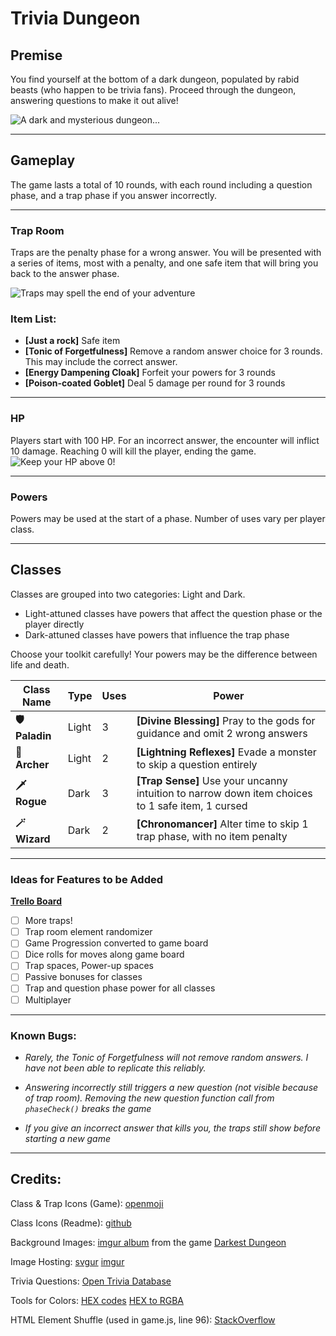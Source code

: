 # **Trivia Dungeon**

## **Premise**
You find yourself at the bottom of a dark dungeon, populated by rabid beasts (who happen to be trivia fans). Proceed through the dungeon, answering questions to make it out alive!



![A dark and mysterious dungeon...](https://i.imgur.com/rm0HaZQ.jpg)

***

## **Gameplay**
The game lasts a total of 10 rounds, with each round including a question phase, and a trap phase if you answer incorrectly.

***
### **Trap Room**
Traps are the penalty phase for a wrong answer. You will be presented with a series of items, most with a penalty, and one safe item that will bring you back to the answer phase.

![Traps may spell the end of your adventure](https://static.wikia.nocookie.net/teppen/images/a/a0/Boa046_full.jpg/revision/latest/scale-to-width-down/1000?cb=20210116165350)

### **Item List:**
- **[Just a rock]** Safe item
- **[Tonic of Forgetfulness]** Remove a random answer choice for 3 rounds. This may include the correct answer.
- **[Energy Dampening Cloak]** Forfeit your powers for 3 rounds
- **[Poison-coated Goblet]** Deal 5 damage per round for 3 rounds

***

### **HP**
Players start with 100 HP. For an incorrect answer, the encounter will inflict 10 damage. Reaching 0 will kill the player, ending the game. 
![Keep your HP above 0!](https://i.stack.imgur.com/vBDSE.png)

***

### **Powers**
Powers may be used at the start of a phase. Number of uses vary per player class.

***

## **Classes**
Classes are grouped into two categories: Light and Dark.
- Light-attuned classes have powers that affect the question phase or the player directly
- Dark-attuned classes have powers that influence the trap phase

Choose your toolkit carefully! Your powers may be the difference between life and death.

| Class Name | Type | Uses | Power |
| -------------- | -------------- | -------------- | -------------- |
| **🛡️ Paladin** | Light | 3 | **[Divine Blessing]** Pray to the gods for guidance and omit 2 wrong answers |
| **🏹 Archer** | Light | 2 | **[Lightning Reflexes]** Evade a monster to skip a question entirely |
| **🗡️ Rogue** | Dark | 3 | **[Trap Sense]** Use your uncanny intuition to narrow down item choices to 1 safe item, 1 cursed |
| **🪄  Wizard** | Dark | 2 | **[Chronomancer]** Alter time to skip 1 trap phase, with no item penalty |


***

### **Ideas for Features to be Added**

**[Trello Board](https://trello.com/b/3VNz8LRb/trivia-dungeon)**

- [ ] More traps!
- [ ] Trap room element randomizer
- [ ] Game Progression converted to game board
- [ ] Dice rolls for moves along game board
- [ ] Trap spaces, Power-up spaces
- [ ] Passive bonuses for classes
- [ ] Trap and question phase power for all classes
- [ ] Multiplayer

***
### **Known Bugs:**

- *Rarely, the Tonic of Forgetfulness will not remove random answers. I have not been able to replicate this reliably.*

- *Answering incorrectly still triggers a new question (not visible because of trap room). Removing the new question function call from `phaseCheck()` breaks the game*

- *If you give an incorrect answer that kills you, the traps still show before starting a new game*


***

## **Credits:**

Class & Trap Icons (Game): [openmoji](https://openmoji.org/library/)

Class Icons (Readme): [github](https://github.com/ikatyang/emoji-cheat-sheet)

Background Images: [imgur album](https://imgur.com/a/ppH2Y) from the game [Darkest Dungeon](https://www.darkestdungeon.com/)

Image Hosting: [svgur](https://svgur.com/) [imgur](https://imgur.com/)

Trivia Questions: [Open Trivia Database](https://opentdb.com/)

Tools for Colors: [HEX codes](https://htmlcolorcodes.com/) [HEX to RGBA](https://rgbacolorpicker.com/hex-to-rgba)

HTML Element Shuffle (used in game.js, line 96): [StackOverflow](https://stackoverflow.com/questions/7070054/javascript-shuffle-html-list-element-order)


